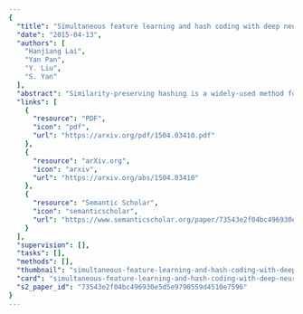 ```yaml
---
{
  "title": "Simultaneous feature learning and hash coding with deep neural networks",
  "date": "2015-04-13",
  "authors": [
    "Hanjiang Lai",
    "Yan Pan",
    "Y. Liu",
    "S. Yan"
  ],
  "abstract": "Similarity-preserving hashing is a widely-used method for nearest neighbour search in large-scale image retrieval tasks. For most existing hashing methods, an image is first encoded as a vector of hand-engineering visual features, followed by another separate projection or quantization step that generates binary codes. However, such visual feature vectors may not be optimally compatible with the coding process, thus producing sub-optimal hashing codes. In this paper, we propose a deep architecture for supervised hashing, in which images are mapped into binary codes via carefully designed deep neural networks. The pipeline of the proposed deep architecture consists of three building blocks: 1) a sub-network with a stack of convolution layers to produce the effective intermediate image features; 2) a divide-and-encode module to divide the intermediate image features into multiple branches, each encoded into one hash bit; and 3) a triplet ranking loss designed to characterize that one image is more similar to the second image than to the third one. Extensive evaluations on several benchmark image datasets show that the proposed simultaneous feature learning and hash coding pipeline brings substantial improvements over other state-of-the-art supervised or unsupervised hashing methods.",
  "links": [
    {
      "resource": "PDF",
      "icon": "pdf",
      "url": "https://arxiv.org/pdf/1504.03410.pdf"
    },
    {
      "resource": "arXiv.org",
      "icon": "arxiv",
      "url": "https://arxiv.org/abs/1504.03410"
    },
    {
      "resource": "Semantic Scholar",
      "icon": "semanticscholar",
      "url": "https://www.semanticscholar.org/paper/73543e2f04bc496930e5d5e9790559d4510e7596"
    }
  ],
  "supervision": [],
  "tasks": [],
  "methods": [],
  "thumbnail": "simultaneous-feature-learning-and-hash-coding-with-deep-neural-networks-thumb.jpg",
  "card": "simultaneous-feature-learning-and-hash-coding-with-deep-neural-networks-card.jpg",
  "s2_paper_id": "73543e2f04bc496930e5d5e9790559d4510e7596"
}
---
```


